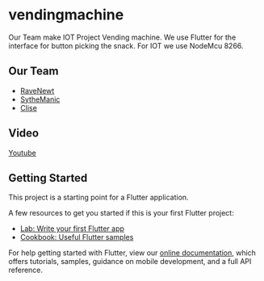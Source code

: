 # vendingmachine

Our Team make IOT Project Vending machine. We use Flutter for the interface for button picking the snack. For IOT we use NodeMcu 8266.

## Our Team
- [RaveNewt](https://github.com/RaveNewt)
- [SytheManic](https://github.com/Sythe007)
- [Clise](https://github.com/CliseAI)

## Video
[Youtube](https://youtu.be/jMmiiLZqM_Y)

## Getting Started

This project is a starting point for a Flutter application.

A few resources to get you started if this is your first Flutter project:

- [Lab: Write your first Flutter app](https://flutter.dev/docs/get-started/codelab)
- [Cookbook: Useful Flutter samples](https://flutter.dev/docs/cookbook)

For help getting started with Flutter, view our
[online documentation](https://flutter.dev/docs), which offers tutorials,
samples, guidance on mobile development, and a full API reference.

